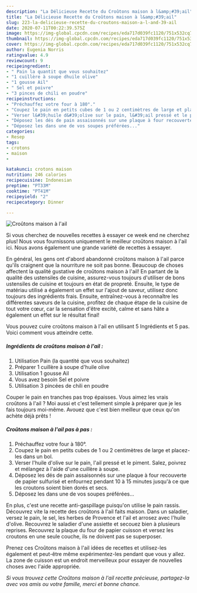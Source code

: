 ```yaml
---
description: "La Délicieuse Recette du Croûtons maison à l&amp;#39;ail"
title: "La Délicieuse Recette du Croûtons maison à l&amp;#39;ail"
slug: 223-la-delicieuse-recette-du-croutons-maison-a-l-and-39-ail
date: 2020-07-11T00:22:39.575Z
image: https://img-global.cpcdn.com/recipes/eda717d039fc1120/751x532cq70/croutons-maison-a-lail-photo-principale-de-la-recette.jpg
thumbnail: https://img-global.cpcdn.com/recipes/eda717d039fc1120/751x532cq70/croutons-maison-a-lail-photo-principale-de-la-recette.jpg
cover: https://img-global.cpcdn.com/recipes/eda717d039fc1120/751x532cq70/croutons-maison-a-lail-photo-principale-de-la-recette.jpg
author: Eugenia Norris
ratingvalue: 4.9
reviewcount: 9
recipeingredient:
- " Pain la quantit que vous souhaitez"
- "1 cuillère à soupe dhuile olive"
- "1 gousse Ail"
- " Sel et poivre"
- "3 pinces de chili en poudre"
recipeinstructions:
- "Préchauffez votre four à 180°."
- "Coupez le pain en petits cubes de 1 ou 2 centimètres de large et placez-les dans un bol."
- "Verser l&#39;huile d&#39;olive sur le pain, l&#39;ail pressé et le piment. Salez, poivrez et mélangez à l&#39;aide d&#39;une cuillère à soupe."
- "Déposez les dés de pain assaisonnés sur une plaque à four recouverte de papier sulfurisé et enfournez pendant 10 à 15 minutes jusqu&#39;à ce que les croutons soient bien dorés et secs."
- "Déposez les dans une de vos soupes préférées..."
categories:
- Resep
tags:
- crotons
- maison
- 

katakunci: crotons maison  
nutrition: 246 calories
recipecuisine: Indonesian
preptime: "PT33M"
cooktime: "PT41M"
recipeyield: "2"
recipecategory: Dinner

---
```



![Croûtons maison à l&#39;ail](https://img-global.cpcdn.com/recipes/eda717d039fc1120/751x532cq70/croutons-maison-a-lail-photo-principale-de-la-recette.jpg)

Si vous cherchez de nouvelles recettes à essayer ce week end ne cherchez plus! Nous vous fournissons uniquement le meilleur croûtons maison à l&#39;ail ici. Nous avons également une grande variété de recettes à essayer.

En général, les gens ont d'abord abandonné croûtons maison à l&#39;ail parce qu'ils craignent que la nourriture ne soit pas bonne. Beaucoup de choses affectent la qualité gustative de croûtons maison à l&#39;ail! En partant de la qualité des ustensiles de cuisine, assurez-vous toujours d'utiliser de bons ustensiles de cuisine et toujours en état de propreté. Ensuite, le type de matériau utilisé a également un effet sur l'ajout de saveur, utilisez donc toujours des ingrédients frais. Ensuite, entraînez-vous à reconnaître les différentes saveurs de la cuisine, profitez de chaque étape de la cuisine de tout votre cœur, car la sensation d'être excité, calme et sans hâte a également un effet sur le résultat final!

<!--inarticleads1-->

Vous pouvez cuire croûtons maison à l&#39;ail en utilisant 5 Ingrédients et 5 pas. Voici comment vous atteindre cette.

##### Ingrédients de croûtons maison à l&#39;ail :

1. Utilisation  Pain (la quantité que vous souhaitez)
1. Préparer 1 cuillère à soupe d&#39;huile olive
1. Utilisation 1 gousse Ail
1. Vous avez besoin  Sel et poivre
1. Utilisation 3 pincées de chili en poudre


Couper le pain en tranches pas trop épaisses. Vous aimez les vrais croûtons à l&#39;ail ? Moi aussi et c&#39;est tellement simple à préparer que je les fais toujours moi-même. Avouez que c&#39;est bien meilleur que ceux qu&#39;on achète déjà prêts ! 

<!--inarticleads2-->

##### Croûtons maison à l&#39;ail pas à pas :

1. Préchauffez votre four à 180°.
1. Coupez le pain en petits cubes de 1 ou 2 centimètres de large et placez-les dans un bol.
1. Verser l&#39;huile d&#39;olive sur le pain, l&#39;ail pressé et le piment. Salez, poivrez et mélangez à l&#39;aide d&#39;une cuillère à soupe.
1. Déposez les dés de pain assaisonnés sur une plaque à four recouverte de papier sulfurisé et enfournez pendant 10 à 15 minutes jusqu&#39;à ce que les croutons soient bien dorés et secs.
1. Déposez les dans une de vos soupes préférées...


En plus, c&#39;est une recette anti-gaspillage puisqu&#39;on utilise le pain rassis. Découvrez vite la recette des croûtons à l&#39;ail faits maison. Dans un saladier, versez le pain, le sel, les herbes de Provence et l&#39;ail et arrosez avec l&#39;huile d&#39;olive. Recouvrez le saladier d&#39;une assiette et secouez bien à plusieurs reprises. Recouvrez la plaque du four de papier cuisson et versez les croutons en une seule couche, ils ne doivent pas se superposer. 

<!--inarticleads1-->

<p>
Prenez ces Croûtons maison à l&#39;ail idées de recettes et utilisez-les également et peut-être même expérimentez-les pendant que vous y allez. La zone de cuisson est un endroit merveilleux pour essayer de nouvelles choses avec l'aide appropriée.
</p>

<p>
<i>Si vous trouvez cette Croûtons maison à l&#39;ail recette précieuse, partagez-la avec vos amis ou votre famille, merci et bonne chance.</i>
</p>
